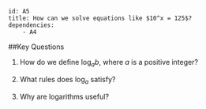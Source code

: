 ````
id: A5
title: How can we solve equations like $10^x = 125$?
dependencies: 
    - A4
````
##Key Questions

1. How do we define $\log_a b$, where $a$ is a positive integer?

1. What rules does $\log_a$ satisfy?

1. Why are logarithms useful?

